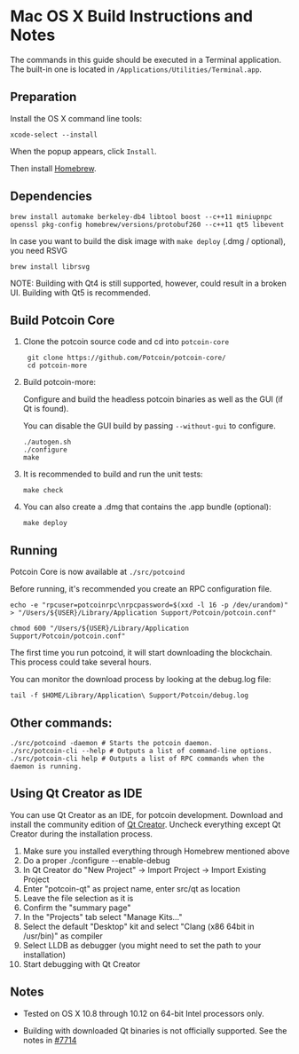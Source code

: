 Mac OS X Build Instructions and Notes
====================================
The commands in this guide should be executed in a Terminal application.
The built-in one is located in `/Applications/Utilities/Terminal.app`.

Preparation
-----------
Install the OS X command line tools:

`xcode-select --install`

When the popup appears, click `Install`.

Then install [Homebrew](http://brew.sh).

Dependencies
----------------------

    brew install automake berkeley-db4 libtool boost --c++11 miniupnpc openssl pkg-config homebrew/versions/protobuf260 --c++11 qt5 libevent

In case you want to build the disk image with `make deploy` (.dmg / optional), you need RSVG

    brew install librsvg

NOTE: Building with Qt4 is still supported, however, could result in a broken UI. Building with Qt5 is recommended.

Build Potcoin Core
------------------------

1. Clone the potcoin source code and cd into `potcoin-core`

        git clone https://github.com/Potcoin/potcoin-core/
        cd potcoin-more

2.  Build potcoin-more:

    Configure and build the headless potcoin binaries as well as the GUI (if Qt is found).

    You can disable the GUI build by passing `--without-gui` to configure.

        ./autogen.sh
        ./configure
        make

3.  It is recommended to build and run the unit tests:

        make check

4.  You can also create a .dmg that contains the .app bundle (optional):

        make deploy

Running
-------

Potcoin Core is now available at `./src/potcoind`

Before running, it's recommended you create an RPC configuration file.

    echo -e "rpcuser=potcoinrpc\nrpcpassword=$(xxd -l 16 -p /dev/urandom)" > "/Users/${USER}/Library/Application Support/Potcoin/potcoin.conf"

    chmod 600 "/Users/${USER}/Library/Application Support/Potcoin/potcoin.conf"

The first time you run potcoind, it will start downloading the blockchain. This process could take several hours.

You can monitor the download process by looking at the debug.log file:

    tail -f $HOME/Library/Application\ Support/Potcoin/debug.log

Other commands:
-------

    ./src/potcoind -daemon # Starts the potcoin daemon.
    ./src/potcoin-cli --help # Outputs a list of command-line options.
    ./src/potcoin-cli help # Outputs a list of RPC commands when the daemon is running.

Using Qt Creator as IDE
------------------------
You can use Qt Creator as an IDE, for potcoin development.
Download and install the community edition of [Qt Creator](https://www.qt.io/download/).
Uncheck everything except Qt Creator during the installation process.

1. Make sure you installed everything through Homebrew mentioned above
2. Do a proper ./configure --enable-debug
3. In Qt Creator do "New Project" -> Import Project -> Import Existing Project
4. Enter "potcoin-qt" as project name, enter src/qt as location
5. Leave the file selection as it is
6. Confirm the "summary page"
7. In the "Projects" tab select "Manage Kits..."
8. Select the default "Desktop" kit and select "Clang (x86 64bit in /usr/bin)" as compiler
9. Select LLDB as debugger (you might need to set the path to your installation)
10. Start debugging with Qt Creator

Notes
-----

* Tested on OS X 10.8 through 10.12 on 64-bit Intel processors only.

* Building with downloaded Qt binaries is not officially supported. See the notes in [#7714](https://github.com/bitcoin/bitcoin/issues/7714)
